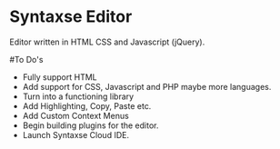 # Syntaxse Editor
Editor written in HTML CSS and Javascript (jQuery). 



#To Do's


- Fully support HTML
- Add support for CSS, Javascript and PHP maybe more languages.
- Turn into a functioning library
- Add Highlighting, Copy, Paste etc.
- Add Custom Context Menus
- Begin building plugins for the editor.
- Launch Syntaxse Cloud IDE.

